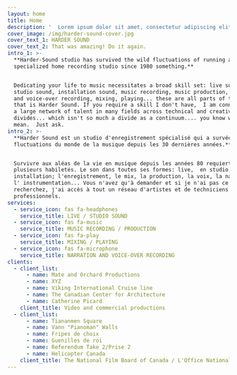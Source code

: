 ```yaml
---
layout: home
title: Home
description: '  Lorem ipsum dolor sit amet, consectetur adipiscing elit. Phasellus sit amet iaculis elit. Nam semper ut arcu non placerat. Praesent nibh massa varius.'
cover_image: /img/harder-sound-cover.jpg
cover_text_1: HARDER SOUND
cover_text_2: That was amazing! Do it again.
intro_1: >-
  **Harder-Sound studio has survived the wild fluctuations of running a
  specialized home recording studio since 1980 something.**


  Dedicating your life to music necessitates a broad skill set: live sound,
  studio sound, installation sound, music recording, music production, narration
  and voice-over recording, mixing, playing... these are all parts of the whole
  that is Harder Sound. If you require a skill I don't have,  I am connected to
  a large network of talent in many fields across technical and creative
  divides... which isn't so much a divide as a continuum.... you know what I
  mean.  Just ask.
intro_2: >-
  **Harder Sound est un studio d'enregistrement spécialisé qui a survécu aux
  fluctuations du monde de la musique depuis les 30 dernières années.**


  Survivre aux aléas de la vie en musique depuis les années 80 requiert
  plusieurs habiletés. Le son dans toutes ses formes: live,  en studio, en
  installation; l'enregistrement, le mix, la production, la voix, la narration,
  l' instrumentation... Vous n'avez qu'à demander et si je n'ai pas ce que vous
  recherchez, j'ai accès à tout un réseau d'artistes et de techniciens
  professionnels.
services:
  - service_icon: fas fa-headphones
    service_title: LIVE / STUDIO SOUND
  - service_icon: fas fa-music
    service_title: MUSIC RECORDING / PRODUCTION
  - service_icon: fas fa-play
    service_title: MIXING / PLAYING
  - service_icon: fas fa-microphone
    service_title: NARRATION AND VOICE-OVER RECORDING
clients:
  - client_list:
      - name: Mate and Orchard Productions
      - name: XYZ
      - name: Viking International Cruise line
      - name: The Canadian Center for Architecture
      - name: Catherine Picard
    client_title: Video and commercial productions
  - client_list:
      - name: Tiananmen Square
      - name: Vann "Pianoman" Walls
      - name: Fripes de choix
      - name: Guenilles de roi
      - name: Referendum Take 2/Prise 2
      - name: Helicopter Canada
    client_title: The National Film Board of Canada / L'Office National du film
---
```

